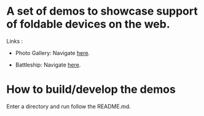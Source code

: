 # A set of demos to showcase support of foldable devices on the web.

Links :
- Photo Gallery: Navigate [here](https://foldable-devices.github.io/demos/photo-gallery).

- Battleship: Navigate [here](https://foldable-devices.github.io/demos/battleship).

# How to build/develop the demos
Enter a directory and run follow the README.md.